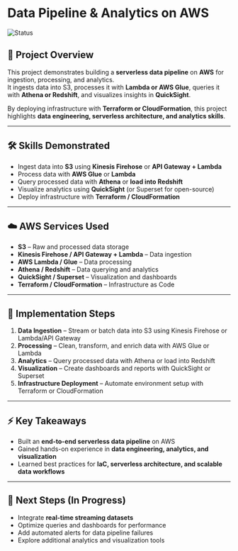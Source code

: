 # Data Pipeline & Analytics on AWS  
![Status](https://img.shields.io/badge/status-In%20Progress-yellow)

## 🚀 Project Overview  
This project demonstrates building a **serverless data pipeline** on **AWS** for ingestion, processing, and analytics.  
It ingests data into S3, processes it with **Lambda or AWS Glue**, queries it with **Athena or Redshift**, and visualizes insights in **QuickSight**.  

By deploying infrastructure with **Terraform or CloudFormation**, this project highlights **data engineering, serverless architecture, and analytics skills**.

---

## 🛠 Skills Demonstrated  
- Ingest data into **S3** using **Kinesis Firehose** or **API Gateway + Lambda**  
- Process data with **AWS Glue** or **Lambda**  
- Query processed data with **Athena** or **load into Redshift**  
- Visualize analytics using **QuickSight** (or Superset for open-source)  
- Deploy infrastructure with **Terraform / CloudFormation**  

---

## ☁️ AWS Services Used  
- **S3** – Raw and processed data storage  
- **Kinesis Firehose / API Gateway + Lambda** – Data ingestion  
- **AWS Lambda / Glue** – Data processing  
- **Athena / Redshift** – Data querying and analytics  
- **QuickSight / Superset** – Visualization and dashboards  
- **Terraform / CloudFormation** – Infrastructure as Code  

---

## 📌 Implementation Steps  
1. **Data Ingestion** – Stream or batch data into S3 using Kinesis Firehose or Lambda/API Gateway  
2. **Processing** – Clean, transform, and enrich data with AWS Glue or Lambda  
3. **Analytics** – Query processed data with Athena or load into Redshift  
4. **Visualization** – Create dashboards and reports with QuickSight or Superset  
5. **Infrastructure Deployment** – Automate environment setup with Terraform or CloudFormation  

---

## ⚡ Key Takeaways  
- Built an **end-to-end serverless data pipeline** on AWS  
- Gained hands-on experience in **data engineering, analytics, and visualization**  
- Learned best practices for **IaC, serverless architecture, and scalable data workflows**  

---

## 📝 Next Steps (In Progress)  
- Integrate **real-time streaming datasets**  
- Optimize queries and dashboards for performance  
- Add automated alerts for data pipeline failures  
- Explore additional analytics and visualization tools  
